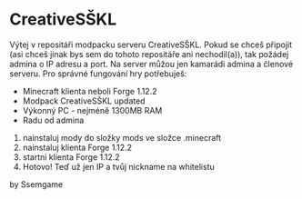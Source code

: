 # CreativeSŠKL
Výtej v repositáři modpacku serveru CreativeSŠKL.
Pokud se chceš připojit (asi chceš jinak bys sem do tohoto repositáře ani nechodil(a)), tak požádej admina
o IP adresu a port. Na server můžou jen kamarádi admina a členové serveru.
Pro správné fungování hry potřebuješ:
  - Minecraft klienta neboli Forge 1.12.2
  - Modpack CreativeSŠKL updated
  - Výkonný PC - nejméně 1300MB RAM
  - Radu od admina
1) nainstaluj mody do složky mods ve složce .minecraft
2) nainstaluj klienta Forge 1.12.2
3) startni klienta Forge 1.12.2
4) Hotovo! Teď už jen IP a tvůj nickname na whitelistu

by Ssemgame
